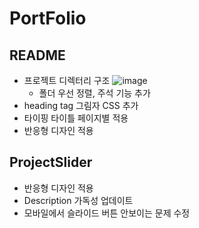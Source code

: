 # PortFolio
## README 
- 프로젝트 디렉터리 구조
![image](https://github.com/dnrgus1127/TIL/assets/65962363/a205b15a-192a-40c9-addf-e95e4aa7a599)
  - 폴더 우선 정렬, 주석 기능 추가
- heading tag 그림자 CSS 추가
- 타이핑 타이틀 페이지별 적용
- 반응형 디자인 적용

## ProjectSlider
- 반응형 디자인 적용
- Description 가독성 업데이트
- 모바일에서 슬라이드 버튼 안보이는 문제 수정
